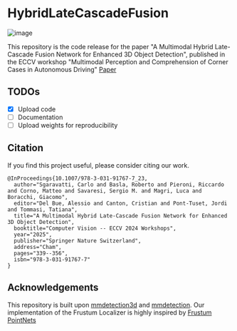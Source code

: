 # HybridLateCascadeFusion

![image](https://github.com/user-attachments/assets/9014722d-f77d-4ef7-8eb4-18e88dfe35c6)

This repository is the code release for the paper "A Multimodal Hybrid Late-Cascade Fusion Network for Enhanced 3D Object Detection", published in the ECCV workshop "Multimodal Perception and Comprehension of Corner Cases in Autonomous Driving"
[Paper](https://arxiv.org/abs/2504.18419)

## TODOs

- [x] Upload code
- [ ] Documentation
- [ ] Upload weights for reproducibility

## Citation

If you find this project useful, please consider citing our work.

```
@InProceedings{10.1007/978-3-031-91767-7_23,
  author="Sgaravatti, Carlo and Basla, Roberto and Pieroni, Riccardo and Corno, Matteo and Savaresi, Sergio M. and Magri, Luca and Boracchi, Giacomo",
  editor="Del Bue, Alessio and Canton, Cristian and Pont-Tuset, Jordi and Tommasi, Tatiana",
  title="A Multimodal Hybrid Late-Cascade Fusion Network for Enhanced 3D Object Detection",
  booktitle="Computer Vision -- ECCV 2024 Workshops",
  year="2025",
  publisher="Springer Nature Switzerland",
  address="Cham",
  pages="339--356",
  isbn="978-3-031-91767-7"
}
```

## Acknowledgements

This repository is built upon [mmdetection3d](https://github.com/open-mmlab/mmdetection3d) and [mmdetection](https://github.com/open-mmlab/mmdetection).
Our implementation of the Frustum Localizer is highly inspired by [Frustum PointNets](https://github.com/charlesq34/frustum-pointnets)

